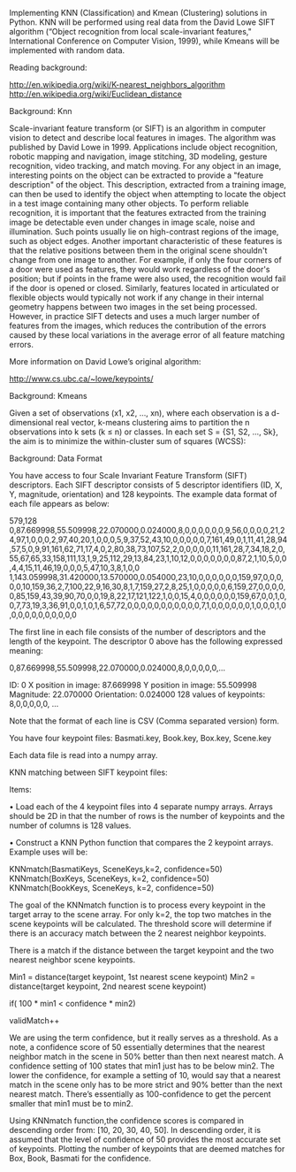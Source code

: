 Implementing KNN (Classification) and Kmean (Clustering) solutions in Python. KNN will be performed using real data from the David Lowe SIFT algorithm (“Object recognition from local scale-invariant features," International Conference on Computer Vision, 1999), while Kmeans will be implemented with random data.  

Reading background: 

http://en.wikipedia.org/wiki/K-nearest_neighbors_algorithm
http://en.wikipedia.org/wiki/Euclidean_distance


Background: Knn

Scale-invariant feature transform (or SIFT) is an algorithm in computer vision to detect and describe local features in images. The algorithm was published by David Lowe in 1999.
Applications include object recognition, robotic mapping and navigation, image stitching, 3D modeling, gesture recognition, video tracking, and match moving.
For any object in an image, interesting points on the object can be extracted to provide a "feature description" of the object. This description, extracted from a training image, can then be used to identify the object when attempting to locate the object in a test image containing many other objects. To perform reliable recognition, it is important that the features extracted from the training image be detectable even under changes in image scale, noise and illumination. Such points usually lie on high-contrast regions of the image, such as object edges.
Another important characteristic of these features is that the relative positions between them in the original scene shouldn't change from one image to another. For example, if only the four corners of a door were used as features, they would work regardless of the door's position; but if points in the frame were also used, the recognition would fail if the door is opened or closed. Similarly, features located in articulated or flexible objects would typically not work if any change in their internal geometry happens between two images in the set being processed. However, in practice SIFT detects and uses a much larger number of features from the images, which reduces the contribution of the errors caused by these local variations in the average error of all feature matching errors.

More information on David Lowe’s original algorithm: 

http://www.cs.ubc.ca/~lowe/keypoints/


Background: Kmeans

Given a set of observations (x1, x2, …, xn), where each observation is a d-dimensional real vector, k-means clustering aims to partition the n observations into k sets (k ≤ n) or classes. In each set S = {S1, S2, …, Sk}, the aim is to minimize the within-cluster sum of squares (WCSS):


Background: Data Format

You have access to four Scale Invariant Feature Transform (SIFT) descriptors.  Each SIFT descriptor consists of 5 descriptor identifiers (ID, X, Y, magnitude, orientation) and 128 keypoints.  The example data format of each file appears as below:

579,128
0,87.669998,55.509998,22.070000,0.024000,8,0,0,0,0,0,0,9,56,0,0,0,0,21,24,97,1,0,0,0,2,97,40,20,1,0,0,0,5,9,37,52,43,10,0,0,0,0,0,7,161,49,0,1,11,41,28,94,57,5,0,9,91,161,62,71,17,4,0,2,80,38,73,107,52,2,0,0,0,0,0,11,161,28,7,34,18,2,0,55,67,65,33,158,111,13,1,9,25,112,29,13,84,23,1,10,12,0,0,0,0,0,0,0,87,2,1,10,5,0,0,4,4,15,11,46,19,0,0,0,5,47,10,3,8,1,0,0
1,143.059998,31.420000,13.570000,0.054000,23,10,0,0,0,0,0,0,159,97,0,0,0,0,0,10,159,36,2,7,100,22,9,16,30,8,1,7,159,27,2,8,25,1,0,0,0,0,0,6,159,27,0,0,0,0,0,85,159,43,39,90,70,0,0,19,8,22,17,121,122,1,0,0,15,4,0,0,0,0,0,0,159,67,0,0,1,0,0,7,73,19,3,36,91,0,0,1,0,1,6,57,72,0,0,0,0,0,0,0,0,0,0,0,7,1,0,0,0,0,0,0,1,0,0,0,1,0,0,0,0,0,0,0,0,0,0,0

The first line in each file consists of the number of descriptors and the length of the keypoint.  The descriptor 0 above has the following expressed meaning:

0,87.669998,55.509998,22.070000,0.024000,8,0,0,0,0,0,…

ID: 0
X position in image: 87.669998 
Y position in image: 55.509998
Magnitude: 22.070000
Orientation: 0.024000
128 values of keypoints: 8,0,0,0,0,0, …

Note that the format of each line is CSV (Comma separated version) form.

You have four keypoint files: Basmati.key, Book.key, Box.key, Scene.key

Each data file is read into a numpy array. 

KNN matching between SIFT keypoint files: 

Items: 

•	Load each of the 4 keypoint files into 4 separate numpy arrays.  Arrays should be 2D in that the number of rows is the number of keypoints and the number of columns is 128 values.

•	Construct a KNN Python function that compares the 2 keypoint arrays. Example uses will be:

KNNmatch(BasmatiKeys, SceneKeys,k=2, confidence=50)
KNNmatch(BoxKeys, SceneKeys, k=2, confidence=50)
KNNmatch(BookKeys, SceneKeys, k=2, confidence=50)

The goal of the KNNmatch function is to process every keypoint in the target array to the scene array.
For only k=2, the top two matches in the scene keypoints will be calculated.  The threshold score will determine if there is an accuracy match between the 2 nearest neighbor keypoints.

There is a match if the distance between the target keypoint and the two nearest neighbor scene keypoints.   

Min1 = distance(target keypoint, 1st nearest scene keypoint)
Min2 = distance(target keypoint, 2nd nearest scene keypoint)

if( 100 * min1 <  confidence * min2)

   validMatch++

We are using the term confidence, but it really serves as a threshold. As a note, a confidence score of 50 essentially determines that the nearest neighbor match in the scene in 50% better than then next nearest match. A confidence setting of 100 states that min1 just has to be below min2. The lower the confidence, for example a setting of 10, would say that a nearest match in the scene only has to be more strict and 90% better than the next nearest match. There’s essentially as 100-confidence to get the percent smaller that min1 must be to min2. 

Using KNNmatch function,the confidence scores is compared in descending order from: [10, 20, 30, 40, 50]. 
In descending order, it is assumed that the level of confidence of 50 provides the most accurate set of keypoints. 
Plotting the number of keypoints that are deemed matches for Box, Book, Basmati for the confidence.  



